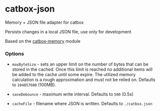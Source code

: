 catbox-json
===========

Memory + JSON file adapter for catbox

Persists changes in a local JSON file, use only for development

Based on the [catbox-memory](https://github.com/spumko/catbox-memory) module


### Options

- `maxByteSize` - sets an upper limit on the number of bytes that can be stored in the
  cached. Once this limit is reached no additional items will be added to the cache
  until some expire. The utilized memory calculation is a rough approximation and must
  not be relied on. Defaults to `104857600` (100MB).

- `saveDebounce` - maximum write interval. Defaults to `500` (0.5s)

- `cacheFile` - filename where JSON is written. Defaults to `./catbox.json`
